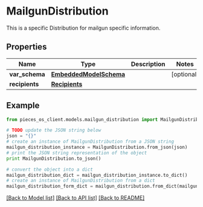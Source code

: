 # MailgunDistribution

This is a specific Distribution for mailgun specific information.

## Properties
Name | Type | Description | Notes
------------ | ------------- | ------------- | -------------
**var_schema** | [**EmbeddedModelSchema**](EmbeddedModelSchema.md) |  | [optional] 
**recipients** | [**Recipients**](Recipients.md) |  | 

## Example

```python
from pieces_os_client.models.mailgun_distribution import MailgunDistribution

# TODO update the JSON string below
json = "{}"
# create an instance of MailgunDistribution from a JSON string
mailgun_distribution_instance = MailgunDistribution.from_json(json)
# print the JSON string representation of the object
print MailgunDistribution.to_json()

# convert the object into a dict
mailgun_distribution_dict = mailgun_distribution_instance.to_dict()
# create an instance of MailgunDistribution from a dict
mailgun_distribution_form_dict = mailgun_distribution.from_dict(mailgun_distribution_dict)
```
[[Back to Model list]](../README.md#documentation-for-models) [[Back to API list]](../README.md#documentation-for-api-endpoints) [[Back to README]](../README.md)


